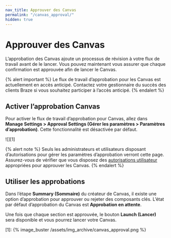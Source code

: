 ```yaml
---
nav_title: Approuver des Canvas
permalink: "/canvas_approval/"
hidden: true
---
```


# Approuver des Canvas

L’approbation des Canvas ajoute un processus de révision à votre flux de travail avant de le lancer. Vous pouvez maintenant vous assurer que chaque confirmation est approuvée afin de lancer le Canvas.

{% alert important %}
Le flux de travail d’approbation pour les Canvas est actuellement en accès anticipé. Contactez votre gestionnaire du succès des clients Braze si vous souhaitez participer à l’accès anticipé.
{% endalert %}

## Activer l’approbation Canvas

Pour activer le flux de travail d’approbation pour Canvas, allez dans **Manage Settings > Approval Settings (Gérer les paramètres > Paramètres d’approbation)**. Cette fonctionnalité est désactivée par défaut.

![][1]

{% alert note %}
Seuls les administrateurs et utilisateurs disposant d’autorisations pour gérer les paramètres d’approbation verront cette page. Assurez-vous de vérifier que vous disposez des [autorisations utilisateur]({{site.baseurl}}/user_guide/administrative/manage_your_braze_users/user_permissions/) appropriées pour approuver les Canvas.
{% endalert %}

## Utiliser les approbations

Dans l’étape **Summary (Sommaire)** du créateur de Canvas, il existe une option d’approbation pour approuver ou rejeter des composants clés. L’état par défaut d’approbation du Canvas est **Approbation en attente**.

Une fois que chaque section est approuvée, le bouton **Launch (Lancer)** sera disponible et vous pourrez lancer votre Canvas.

[1]: {% image_buster /assets/img_archive/canvas_approval.png %}